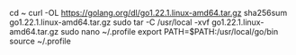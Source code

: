 cd ~
curl -OL https://golang.org/dl/go1.22.1.linux-amd64.tar.gz
sha256sum go1.22.1.linux-amd64.tar.gz
sudo tar -C /usr/local -xvf go1.22.1.linux-amd64.tar.gz
sudo nano ~/.profile
export PATH=$PATH:/usr/local/go/bin
source ~/.profile
